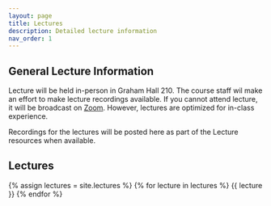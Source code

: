 ```yaml
---
layout: page
title: Lectures
description: Detailed lecture information
nav_order: 1
---
```


## General Lecture Information

Lecture will be held in-person in Graham Hall 210. The course staff wil make an effort to make lecture recordings available. If you cannot attend lecture, it will be broadcast on [Zoom](https://ncat.zoom.us/j/9728635650). However, lectures are optimized for in-class experience.  

Recordings for the lectures will be posted here as part of the Lecture resources when available.

## Lectures

{% assign lectures = site.lectures %}
{% for lecture in lectures %}
{{ lecture }}
{% endfor %}